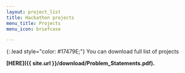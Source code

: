 ```yaml
---
layout: project_list
title: Hackathon projects
menu_title: Projects
menu_icon: briefcase

---
```


{:.lead style="color: #17479E;"}
You can download full list of projects <p style=";"><b>[HERE]({{ site.url }}/download/Problem_Statements.pdf).</b></p>
